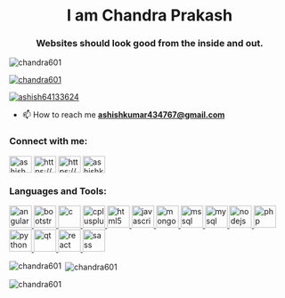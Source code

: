 <h1 align="center"> I am Chandra Prakash</h1>
<h3 align="center">Websites should look good from the inside and out.</h3>

<p align="left"> <img src="https://komarev.com/ghpvc/?username=chandra601&label=Profile%20views&color=0e75b6&style=flat" alt="chandra601" /> </p>

<p align="left"> <a href="https://github.com/ryo-ma/github-profile-trophy"><img src="https://github-profile-trophy.vercel.app/?username=chandra601" alt="chandra601" /></a> </p>

<p align="left"> <a href="https://twitter.com/ashish64133624" target="blank"><img src="https://img.shields.io/twitter/follow/ashish64133624?logo=twitter&style=for-the-badge" alt="ashish64133624" /></a> </p>

- 📫 How to reach me **ashishkumar434767@gmail.com**

<h3 align="left">Connect with me:</h3>
<p align="left">
<a href="https://twitter.com/ashish64133624" target="blank"><img align="center" src="https://cdn.jsdelivr.net/npm/simple-icons@3.0.1/icons/twitter.svg" alt="ashish64133624" height="30" width="40" /></a>
<a href="https://linkedin.com/in/https://www.linkedin.com/in/chandra-prakash-7a4353179" target="blank"><img align="center" src="https://cdn.jsdelivr.net/npm/simple-icons@3.0.1/icons/linkedin.svg" alt="https://www.linkedin.com/in/chandra-prakash-7a4353179" height="30" width="40" /></a>
<a href="https://fb.com/https://www.facebook.com/profile.php?id=100007492697047" target="blank"><img align="center" src="https://cdn.jsdelivr.net/npm/simple-icons@3.0.1/icons/facebook.svg" alt="https://www.facebook.com/profile.php?id=100007492697047" height="30" width="40" /></a>
<a href="https://instagram.com/ashishkumar434767@gmail.com" target="blank"><img align="center" src="https://cdn.jsdelivr.net/npm/simple-icons@3.0.1/icons/instagram.svg" alt="ashishkumar434767@gmail.com" height="30" width="40" /></a>
</p>

<h3 align="left">Languages and Tools:</h3>
<p align="left"> <a href="https://angular.io" target="_blank"> <img src="https://devicons.github.io/devicon/devicon.git/icons/angularjs/angularjs-original.svg" alt="angularjs" width="40" height="40"/> </a> <a href="https://getbootstrap.com" target="_blank"> <img src="https://devicons.github.io/devicon/devicon.git/icons/bootstrap/bootstrap-plain.svg" alt="bootstrap" width="40" height="40"/> </a> <a href="https://www.cprogramming.com/" target="_blank"> <img src="https://devicons.github.io/devicon/devicon.git/icons/c/c-original.svg" alt="c" width="40" height="40"/> </a> <a href="https://www.w3schools.com/cpp/" target="_blank"> <img src="https://devicons.github.io/devicon/devicon.git/icons/cplusplus/cplusplus-original.svg" alt="cplusplus" width="40" height="40"/> </a> <a href="https://www.w3.org/html/" target="_blank"> <img src="https://devicons.github.io/devicon/devicon.git/icons/html5/html5-original-wordmark.svg" alt="html5" width="40" height="40"/> </a> <a href="https://developer.mozilla.org/en-US/docs/Web/JavaScript" target="_blank"> <img src="https://devicons.github.io/devicon/devicon.git/icons/javascript/javascript-original.svg" alt="javascript" width="40" height="40"/> </a> <a href="https://www.mongodb.com/" target="_blank"> <img src="https://devicons.github.io/devicon/devicon.git/icons/mongodb/mongodb-original-wordmark.svg" alt="mongodb" width="40" height="40"/> </a> <a href="https://www.microsoft.com/en-us/sql-server" target="_blank"> <img src="https://cdn.worldvectorlogo.com/logos/microsoft-sql-server.svg" alt="mssql" width="40" height="40"/> </a> <a href="https://www.mysql.com/" target="_blank"> <img src="https://devicons.github.io/devicon/devicon.git/icons/mysql/mysql-original-wordmark.svg" alt="mysql" width="40" height="40"/> </a> <a href="https://nodejs.org" target="_blank"> <img src="https://devicons.github.io/devicon/devicon.git/icons/nodejs/nodejs-original-wordmark.svg" alt="nodejs" width="40" height="40"/> </a> <a href="https://www.php.net" target="_blank"> <img src="https://devicons.github.io/devicon/devicon.git/icons/php/php-original.svg" alt="php" width="40" height="40"/> </a> <a href="https://www.python.org" target="_blank"> <img src="https://devicons.github.io/devicon/devicon.git/icons/python/python-original.svg" alt="python" width="40" height="40"/> </a> <a href="https://www.qt.io/" target="_blank"> <img src="https://upload.wikimedia.org/wikipedia/commons/0/0b/Qt_logo_2016.svg" alt="qt" width="40" height="40"/> </a> <a href="https://reactjs.org/" target="_blank"> <img src="https://devicons.github.io/devicon/devicon.git/icons/react/react-original-wordmark.svg" alt="react" width="40" height="40"/> </a> <a href="https://sass-lang.com" target="_blank"> <img src="https://devicons.github.io/devicon/devicon.git/icons/sass/sass-original.svg" alt="sass" width="40" height="40"/> </a> </p>

<p><img align="left" src="https://github-readme-stats.vercel.app/api/top-langs?username=chandra601&show_icons=true&locale=en&layout=compact" alt="chandra601" /></p>

<p>&nbsp;<img align="center" src="https://github-readme-stats.vercel.app/api?username=chandra601&show_icons=true&locale=en" alt="chandra601" /></p>

<p><img align="center" src="https://github-readme-streak-stats.herokuapp.com/?user=chandra601&" alt="chandra601" /></p>
